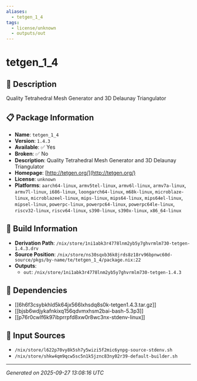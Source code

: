```yaml
---
aliases:
  - tetgen_1_4
tags:
  - license/unknown
  - outputs/out
---
```


# tetgen_1_4

## 📝 Description

Quality Tetrahedral Mesh Generator and 3D Delaunay Triangulator

## 📋 Package Information

- **Name**: `tetgen_1_4`
- **Version**: `1.4.3`
- **Available**: ✅ Yes
- **Broken**: ✅ No
- **Description**: Quality Tetrahedral Mesh Generator and 3D Delaunay Triangulator
- **Homepage**: [http://tetgen.org/](http://tetgen.org/)
- **License**: `unknown`
- **Platforms**: `aarch64-linux`, `armv5tel-linux`, `armv6l-linux`, `armv7a-linux`, `armv7l-linux`, `i686-linux`, `loongarch64-linux`, `m68k-linux`, `microblaze-linux`, `microblazeel-linux`, `mips-linux`, `mips64-linux`, `mips64el-linux`, `mipsel-linux`, `powerpc-linux`, `powerpc64-linux`, `powerpc64le-linux`, `riscv32-linux`, `riscv64-linux`, `s390-linux`, `s390x-linux`, `x86_64-linux`

## 🔧 Build Information

- **Derivation Path**: `/nix/store/1ni1abk3r4778lnm2yb5y7ghvrmlm730-tetgen-1.4.3.drv`
- **Source Position**: `/nix/store/ns30sqxb36k8jrds8z18rv96bpnwc60d-source/pkgs/by-name/te/tetgen_1_4/package.nix:22`
- **Outputs**:
  - `out`:  `/nix/store/1ni1abk3r4778lnm2yb5y7ghvrmlm730-tetgen-1.4.3`

## 🔗 Dependencies

- [[6h6f3csybkhld5k64jx566lxhsdq8s0k-tetgen1.4.3.tar.gz]]
- [[bjsb6wdjykafnkixq156qdvmxhsm2bai-bash-5.3p3]]
- [[p76r0cwlf6k97ibprrpfd8xw0r8wc3nx-stdenv-linux]]

## 📁 Input Sources

- `/nix/store/l622p70vy8k5sh7y5wizi5f2mic6ynpg-source-stdenv.sh`
- `/nix/store/shkw4qm9qcw5sc5n1k5jznc83ny02r39-default-builder.sh`

---
*Generated on 2025-09-27 13:08:16 UTC*
